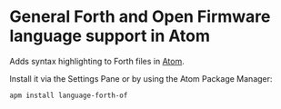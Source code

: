 # General Forth and Open Firmware language support in Atom

Adds syntax highlighting to Forth files in [Atom](https://atom.io).

Install it via the Settings Pane or by using the Atom Package Manager:

    apm install language-forth-of

